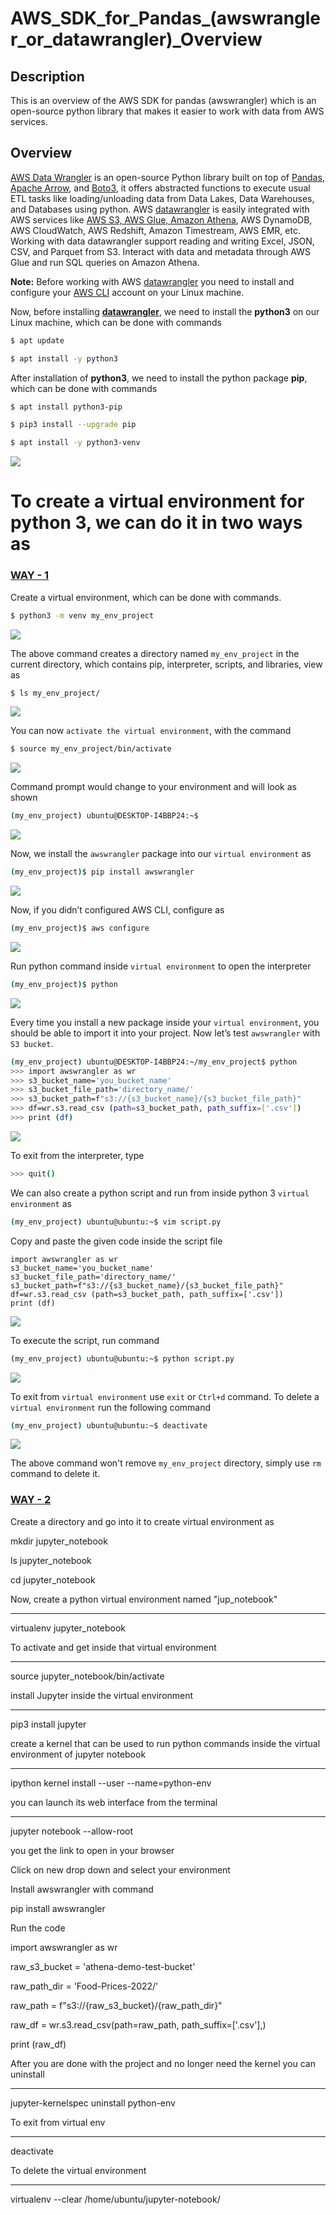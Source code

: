 # AWS_SDK_for_Pandas_(awswrangler_or_datawrangler)_Overview

## Description
This is an overview of the AWS SDK for pandas (awswrangler) which is an open-source python library that makes it easier to work with data from AWS services.

## Overview
[AWS Data Wrangler](https://aws-sdk-pandas.readthedocs.io/en/stable/index.html) is an open-source Python library built on top of [Pandas](https://github.com/pandas-dev/pandas), [Apache Arrow](https://github.com/apache/arrow), and [Boto3](https://github.com/boto/boto3), it offers abstracted functions to execute usual ETL tasks like loading/unloading data from Data Lakes, Data Warehouses, and Databases using python.
AWS [datawrangler](https://aws-sdk-pandas.readthedocs.io/en/stable/index.html#) is easily integrated with AWS services like [AWS S3, AWS Glue, Amazon Athena](https://github.com/masood2iq/AWS_Athena_Glue_S3_CloudFormation_Deployment_AWSConsole), AWS DynamoDB, AWS CloudWatch, AWS Redshift, Amazon Timestream, AWS EMR, etc.
Working with data datawrangler support reading and writing Excel, JSON, CSV, and Parquet from S3. Interact with data and metadata through AWS Glue and run SQL queries on Amazon Athena.

**Note:** Before working with AWS [datawrangler](https://aws-sdk-pandas.readthedocs.io/en/stable/index.html) you need to install and configure your [AWS CLI](https://docs.aws.amazon.com/cli/latest/userguide/getting-started-install.html) account on your Linux machine.

Now, before installing **[datawrangler](https://aws-sdk-pandas.readthedocs.io/en/stable/index.html)**, we need to install the **python3** on our Linux machine, which can be done with commands

```sh
$ apt update
```  

```sh
$ apt install -y python3
```

After installation of **python3**, we need to install the python package **pip**, which can be done with commands

```sh
$ apt install python3-pip
```

```sh
$ pip3 install --upgrade pip
```

```sh
$ apt install -y python3-venv
```

![](./images/image10.png)

# To create a virtual environment for python 3, we can do it in two ways as

### <u>**WAY - 1**</u>
Create a virtual environment, which can be done with commands.

```sh
$ python3 -m venv my_env_project
```

![](./image/image7.png)

The above command creates a directory named `my_env_project` in the current directory, which contains pip, interpreter, scripts, and libraries, view as

```sh
$ ls my_env_project/
```

![](./image/image24.png)

You can now `activate the virtual environment`, with the command

```sh
$ source my_env_project/bin/activate
```

![](./image/image1.png)

Command prompt would change to your environment and will look as shown

```sh
(my_env_project) ubuntu@DESKTOP-I4BBP24:~$
```

![](./image/image20.png)

Now, we install the `awswrangler` package into our `virtual environment` as

```sh
(my_env_project)$ pip install awswrangler
```

![](./images/image16.png)

Now, if you didn’t configured AWS CLI, configure as

```sh
(my_env_project)$ aws configure
```

![](./images/image25.png)

Run python command inside `virtual environment` to open the interpreter

```sh
(my_env_project)$ python
```

![](./images/image18.png)

Every time you install a new package inside your `virtual environment`, you should be able to import it into your project.
Now let’s test `awswrangler` with `S3 bucket`.

```sh
(my_env_project) ubuntu@DESKTOP-I4BBP24:~/my_env_project$ python
>>> import awswrangler as wr
>>> s3_bucket_name='you_bucket_name'
>>> s3_bucket_file_path='directory_name/'
>>> s3_bucket_path=f"s3://{s3_bucket_name}/{s3_bucket_file_path}"
>>> df=wr.s3.read_csv (path=s3_bucket_path, path_suffix=['.csv'])
>>> print (df)
```

![](./images/image13.png)

To exit from the interpreter, type

```sh
>>> quit()
```

We can also create a python script and run from inside python 3 `virtual environment` as

```sh
(my_env_project) ubuntu@ubuntu:~$ vim script.py
```

Copy and paste the given code inside the script file

```
import awswrangler as wr
s3_bucket_name='you_bucket_name'
s3_bucket_file_path='directory_name/'
s3_bucket_path=f"s3://{s3_bucket_name}/{s3_bucket_file_path}"
df=wr.s3.read_csv (path=s3_bucket_path, path_suffix=['.csv'])
print (df)
```

![](./images/image6.png)

To execute the script, run command

```sh
(my_env_project) ubuntu@ubuntu:~$ python script.py
```

![](./images/image23.png)

To exit from `virtual environment` use `exit` or `Ctrl+d` command. To delete a `virtual environment` run the following command

```sh
(my_env_project) ubuntu@ubuntu:~$ deactivate
```

![](./images/image14.png)

The above command won't remove `my_env_project` directory, simply use `rm` command to delete it.

### <u>**WAY - 2**</u>
Create a directory and go into it to create virtual environment as


mkdir jupyter_notebook

ls jupyter_notebook

cd jupyter_notebook




Now, create a python virtual environment named "jup_notebook"

---------------------------------------------------------------

virtualenv jupyter_notebook




To activate and get inside that virtual environment

-----------------------------------------------------

source jupyter_notebook/bin/activate




install Jupyter inside the virtual environment

-----------------------------------------------

pip3 install jupyter





create a kernel that can be used to run python commands inside the virtual environment of jupyter notebook

-----------------------------------------------------------------------------------------------------

ipython kernel install --user --name=python-env




you can launch its web interface from the terminal

---------------------------------------------------

jupyter notebook --allow-root



you get the link to open in your browser


 

Click on new drop down and select your environment

 






Install awswrangler with command

pip install awswrangler





Run the code

import awswrangler as wr

raw_s3_bucket = 'athena-demo-test-bucket'

raw_path_dir = 'Food-Prices-2022/'

raw_path = f"s3://{raw_s3_bucket}/{raw_path_dir}"

raw_df = wr.s3.read_csv(path=raw_path, path_suffix=['.csv'],)

print (raw_df)





After you are done with the project and no longer need the kernel you can uninstall

------------------------------------------------------------------------------------

jupyter-kernelspec uninstall python-env

 







To exit from virtual env

--------------------------

deactivate





To delete the virtual environment

-----------------------------------

virtualenv --clear /home/ubuntu/jupyter-notebook/
